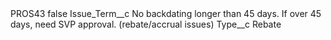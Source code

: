 <?xml version="1.0" encoding="UTF-8"?>
<CustomMetadata xmlns="http://soap.sforce.com/2006/04/metadata" xmlns:xsi="http://www.w3.org/2001/XMLSchema-instance" xmlns:xsd="http://www.w3.org/2001/XMLSchema">
    <label>PROS43</label>
    <protected>false</protected>
    <values>
        <field>Issue_Term__c</field>
        <value xsi:type="xsd:string">No backdating longer than 45 days. If over 45 days, need SVP approval. (rebate/accrual issues)</value>
    </values>
    <values>
        <field>Type__c</field>
        <value xsi:type="xsd:string">Rebate</value>
    </values>
</CustomMetadata>
